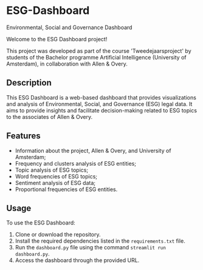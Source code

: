 # ESG-Dashboard
Environmental, Social and Governance Dashboard

Welcome to the ESG Dashboard project!

This project was developed as part of the course 'Tweedejaarsproject' by students of the Bachelor programme Artificial Intelligence (University of Amsterdam), in collaboration with Allen & Overy.

## Description
This ESG Dashboard is a web-based dashboard that provides visualizations and analysis of Environmental, Social, and Governance (ESG) legal data. 
It aims to provide insights and facilitate decision-making related to ESG topics to the associates of Allen & Overy.

## Features
- Information about the project, Allen & Overy, and University of Amsterdam;
- Frequency and clusters analysis of ESG entities;
- Topic analysis of ESG topics;
- Word frequencies of ESG topics;
- Sentiment analysis of ESG data;
- Proportional frequencies of ESG entities.

## Usage
To use the ESG Dashboard:
1. Clone or download the repository.
2. Install the required dependencies listed in the `requirements.txt` file.
3. Run the `dashboard.py` file using the command `streamlit run dashboard.py`.
4. Access the dashboard through the provided URL.
